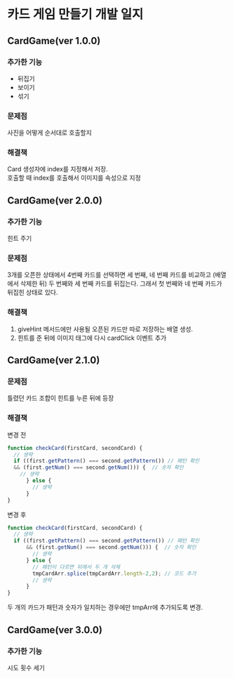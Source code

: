 # 카드 게임 만들기 개발 일지
## CardGame(ver 1.0.0)
### 추가한 기능
- 뒤집기
- 보이기
- 섞기

### 문제점
사진을 어떻게 순서대로 호출할지

### 해결책
Card 생성자에 index를 지정해서 저장.<br>
호출할 때 index를 호출해서 이미지를 속성으로 지정

## CardGame(ver 2.0.0)
### 추가한 기능
힌트 주기
### 문제점
3개를 오픈한 상태에서 4번째 카드를 선택하면 세 번째, 네 번째 카드를 비교하고 (배열에서 삭제한 뒤) 두 번째와 세 번째 카드를 뒤집는다. 그래서 첫 번째와 네 번째 카드가 뒤집힌 상태로 있다.


### 해결책
1. giveHint 메서드에만 사용될 오픈된 카드만 따로 저장하는 배열 생성.
2. 힌트를 준 뒤에 이미지 태그에 다시 cardClick 이벤트 추가

## CardGame(ver 2.1.0)
### 문제점
틀렸던 카드 조합이 힌트를 누른 뒤에 등장<br>

### 해결책
변경 전
```js
function checkCard(firstCard, secondCard) {
  // 생략
  if ((first.getPattern() === second.getPattern()) // 패턴 확인
  && (first.getNum() === second.getNum())) {  // 숫자 확인
    // 생략
      } else {
        // 생략
      }
}
```

변경 후
```js
function checkCard(firstCard, secondCard) {
  // 생략
  if ((first.getPattern() === second.getPattern()) // 패턴 확인
      && (first.getNum() === second.getNum())) {  // 숫자 확인
        // 생략
      } else {
        // 패턴이 다르면 뒤에서 두 개 삭제
        tmpCardArr.splice(tmpCardArr.length-2,2); // 코드 추가
        // 생략
      }
}
```

두 개의 카드가 패턴과 숫자가 일치하는 경우에만 tmpArr에 추가되도록 변경.

## CardGame(ver 3.0.0)
### 추가한 기능
시도 횟수 세기